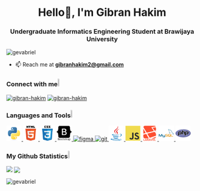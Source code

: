 <h1 align="center">Hello👋, I'm Gibran Hakim</h1>
<h3 align="center">Undergraduate Informatics Engineering Student at Brawijaya University</h3>

<p align="left"> <img src="https://komarev.com/ghpvc/?username=gevabriel&label=Profile%20views&color=0e75b6&style=flat" alt="gevabriel" /> </p>

- 📫 Reach me at **gibranhakim2@gmail.com**

<h3 align="left">Connect with me<img src='https://raw.githubusercontent.com/ShahriarShafin/ShahriarShafin/main/Assets/handshake.gif' width ="5%" height="5%"></h3>
<p align="left">
<a href="https://linkedin.com/in/gibranhakim" target="blank"><img align="center" src="https://raw.githubusercontent.com/rahuldkjain/github-profile-readme-generator/master/src/images/icons/Social/linked-in-alt.svg" alt="gibran-hakim" height="30" width="40" /></a>
<a href="https://instagram.com/gibranhakim_" target="blank"><img align="center" src="https://raw.githubusercontent.com/rahuldkjain/github-profile-readme-generator/master/src/images/icons/Social/instagram.svg" alt="gibran-hakim" height="30" width="40" /></a>
</p>

<h3 align="left">Languages and Tools<img src = 'https://media2.giphy.com/media/QssGEmpkyEOhBCb7e1/giphy.gif?cid=ecf05e47a0n3gi1bfqntqmob8g9aid1oyj2wr3ds3mg700bl&rid=giphy.gif' width ="3%" height="3%"></h3>
<p align="left">  <a href="https://www.python.org" target="_blank" rel="noreferrer"> <img src="https://raw.githubusercontent.com/devicons/devicon/master/icons/python/python-original.svg" alt="python" width="40" height="40"/> </a> <a href="https://www.w3.org/html/" target="_blank" rel="noreferrer"> <img src="https://raw.githubusercontent.com/devicons/devicon/master/icons/html5/html5-original-wordmark.svg" alt="html5" width="40" height="40"/> </a> <a href="https://www.w3schools.com/css/" target="_blank" rel="noreferrer"> <img src="https://raw.githubusercontent.com/devicons/devicon/master/icons/css3/css3-original-wordmark.svg" alt="css3" width="40" height="40"/> </a> <a href="https://getbootstrap.com" target="_blank" rel="noreferrer"> <img src="https://raw.githubusercontent.com/devicons/devicon/master/icons/bootstrap/bootstrap-plain-wordmark.svg" alt="bootstrap" width="40" height="40"/> </a>  <a href="https://www.figma.com/" target="_blank" rel="noreferrer"> <img src="https://www.vectorlogo.zone/logos/figma/figma-icon.svg" alt="figma" width="40" height="40"/> </a> <a href="https://git-scm.com/" target="_blank" rel="noreferrer"> <img src="https://www.vectorlogo.zone/logos/git-scm/git-scm-icon.svg" alt="git" width="40" height="40"/> </a> <a href="https://www.java.com" target="_blank" rel="noreferrer"> <img src="https://raw.githubusercontent.com/devicons/devicon/master/icons/java/java-original.svg" alt="java" width="40" height="40"/> </a> <a href="https://developer.mozilla.org/en-US/docs/Web/JavaScript" target="_blank" rel="noreferrer"> <img src="https://raw.githubusercontent.com/devicons/devicon/master/icons/javascript/javascript-original.svg" alt="javascript" width="40" height="40"/> </a> <a href="https://laravel.com/" target="_blank" rel="noreferrer"> <img src="https://raw.githubusercontent.com/devicons/devicon/master/icons/laravel/laravel-plain-wordmark.svg" alt="laravel" width="40" height="40"/> </a> <a href="https://www.mysql.com/" target="_blank" rel="noreferrer"> <img src="https://raw.githubusercontent.com/devicons/devicon/master/icons/mysql/mysql-original-wordmark.svg" alt="mysql" width="40" height="40"/> </a> <a href="https://www.php.net" target="_blank" rel="noreferrer"> <img src="https://raw.githubusercontent.com/devicons/devicon/master/icons/php/php-original.svg" alt="php" width="40" height="40"/> </a> </p>

<h3 align="left">My Github Statistics<img src = "https://media.giphy.com/media/RVWSqOsgDAq0W3051o/giphy.gif" width ="3%" height="3%"> </h3>

<p><img align="left" src="https://github-readme-stats-eight-theta.vercel.app/api?username=gevabriel&show_icons=true&theme=dark&include_all_commits=true&count_private=true" /></p>

<p>&nbsp;<img align="center" src="https://github-readme-stats.vercel.app/api/top-langs?username=gevabriel&theme=dark&layout=compact&langs_count=4" /></p>

<p><img align="left" src="https://github-readme-streak-stats.herokuapp.com/?user=gevabriel&theme=dark&" alt="gevabriel" /></p>
